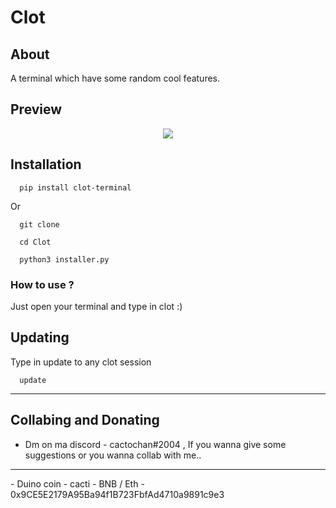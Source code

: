# Clot

## About
A terminal which have some random cool features.

## Preview
<p align="center">
<img src="https://cdn.discordapp.com/attachments/944526624282525746/1090286376265724005/image.png">
</p>

## Installation

```
  pip install clot-terminal
```

Or

```
  git clone 
```

```    
  cd Clot
```

```
  python3 installer.py
```

### How to use ?

Just open your terminal and type in clot :)

## Updating

Type in update to any clot session

```
  update
```

<hr>

## Collabing and Donating

- Dm on ma discord - cactochan#2004 , If you wanna give some suggestions or you wanna collab with me..
<hr>
- Duino coin - cacti
- BNB / Eth - 0x9CE5E2179A95Ba94f1B723FbfAd4710a9891c9e3
